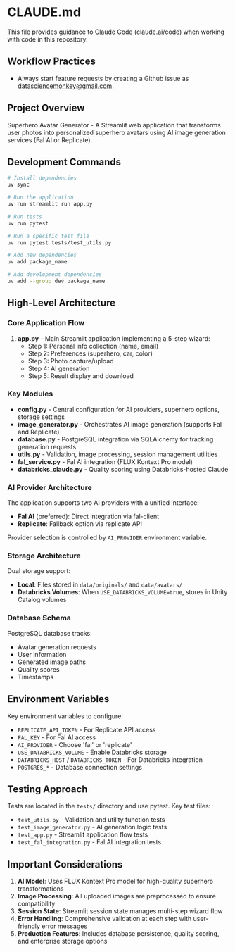 # CLAUDE.md

This file provides guidance to Claude Code (claude.ai/code) when working with code in this repository.

## Workflow Practices
- Always start feature requests by creating a Github issue as datasciencemonkey@gmail.com.

## Project Overview

Superhero Avatar Generator - A Streamlit web application that transforms user photos into personalized superhero avatars using AI image generation services (Fal AI or Replicate).

## Development Commands

```bash
# Install dependencies
uv sync

# Run the application
uv run streamlit run app.py

# Run tests
uv run pytest

# Run a specific test file
uv run pytest tests/test_utils.py

# Add new dependencies
uv add package_name

# Add development dependencies
uv add --group dev package_name
```

## High-Level Architecture

### Core Application Flow
1. **app.py** - Main Streamlit application implementing a 5-step wizard:
   - Step 1: Personal info collection (name, email)
   - Step 2: Preferences (superhero, car, color)
   - Step 3: Photo capture/upload
   - Step 4: AI generation
   - Step 5: Result display and download

### Key Modules
- **config.py** - Central configuration for AI providers, superhero options, storage settings
- **image_generator.py** - Orchestrates AI image generation (supports Fal and Replicate)
- **database.py** - PostgreSQL integration via SQLAlchemy for tracking generation requests
- **utils.py** - Validation, image processing, session management utilities
- **fal_service.py** - Fal AI integration (FLUX Kontext Pro model)
- **databricks_claude.py** - Quality scoring using Databricks-hosted Claude

### AI Provider Architecture
The application supports two AI providers with a unified interface:
- **Fal AI** (preferred): Direct integration via fal-client
- **Replicate**: Fallback option via replicate API

Provider selection is controlled by `AI_PROVIDER` environment variable.

### Storage Architecture
Dual storage support:
- **Local**: Files stored in `data/originals/` and `data/avatars/`
- **Databricks Volumes**: When `USE_DATABRICKS_VOLUME=true`, stores in Unity Catalog volumes

### Database Schema
PostgreSQL database tracks:
- Avatar generation requests
- User information
- Generated image paths
- Quality scores
- Timestamps

## Environment Variables

Key environment variables to configure:
- `REPLICATE_API_TOKEN` - For Replicate API access
- `FAL_KEY` - For Fal AI access
- `AI_PROVIDER` - Choose 'fal' or 'replicate'
- `USE_DATABRICKS_VOLUME` - Enable Databricks storage
- `DATABRICKS_HOST` / `DATABRICKS_TOKEN` - For Databricks integration
- `POSTGRES_*` - Database connection settings

## Testing Approach

Tests are located in the `tests/` directory and use pytest. Key test files:
- `test_utils.py` - Validation and utility function tests
- `test_image_generator.py` - AI generation logic tests
- `test_app.py` - Streamlit application flow tests
- `test_fal_integration.py` - Fal AI integration tests

## Important Considerations

1. **AI Model**: Uses FLUX Kontext Pro model for high-quality superhero transformations
2. **Image Processing**: All uploaded images are preprocessed to ensure compatibility
3. **Session State**: Streamlit session state manages multi-step wizard flow
4. **Error Handling**: Comprehensive validation at each step with user-friendly error messages
5. **Production Features**: Includes database persistence, quality scoring, and enterprise storage options